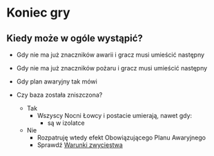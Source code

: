# Koniec gry


## Kiedy może w ogóle wystąpić?
- Gdy nie ma już znaczników awarii i gracz musi umieścić następny
- Gdy nie ma już znaczników pożaru i gracz musi umieścić następny
- Gdy plan awaryjny tak mówi


- Czy baza została zniszczona?
    - Tak
        - Wszyscy Nocni Łowcy i postacie umierają, nawet gdy:
            - są w izolatce
    - Nie
        - Rozpatruję wtedy efekt Obowiązującego Planu Awaryjnego
        - Sprawdź [Warunki zwycięstwa](warunki-zwyciestwa.md)